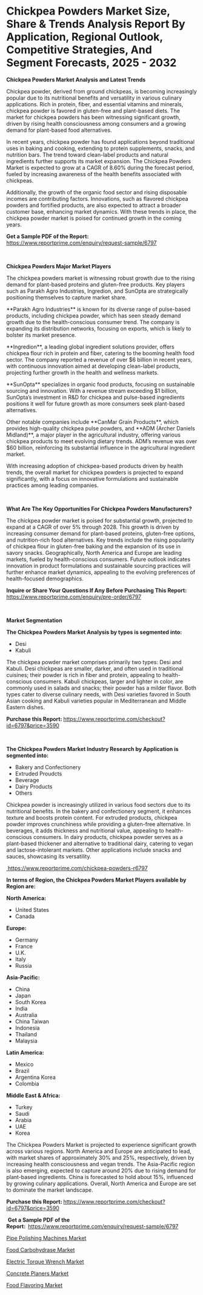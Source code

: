 <p><h1>Chickpea Powders Market Size, Share & Trends Analysis Report By Application, Regional Outlook, Competitive Strategies, And Segment Forecasts, 2025 - 2032</h1></p><p><strong>Chickpea Powders Market Analysis and Latest Trends</strong></p>
<p><p>Chickpea powder, derived from ground chickpeas, is becoming increasingly popular due to its nutritional benefits and versatility in various culinary applications. Rich in protein, fiber, and essential vitamins and minerals, chickpea powder is favored in gluten-free and plant-based diets. The market for chickpea powders has been witnessing significant growth, driven by rising health consciousness among consumers and a growing demand for plant-based food alternatives. </p><p>In recent years, chickpea powder has found applications beyond traditional uses in baking and cooking, extending to protein supplements, snacks, and nutrition bars. The trend toward clean-label products and natural ingredients further supports its market expansion. The Chickpea Powders Market is expected to grow at a CAGR of 8.60% during the forecast period, fueled by increasing awareness of the health benefits associated with chickpeas. </p><p>Additionally, the growth of the organic food sector and rising disposable incomes are contributing factors. Innovations, such as flavored chickpea powders and fortified products, are also expected to attract a broader customer base, enhancing market dynamics. With these trends in place, the chickpea powder market is poised for continued growth in the coming years.</p></p>
<p><strong>Get a Sample PDF of the Report:&nbsp;</strong> <a href="https://www.reportprime.com/enquiry/request-sample/6797?utm_campaign=1873&utm_medium=2&utm_source=Github&utm_content=ia&utm_term=19032025&utm_id=chickpea-powders">https://www.reportprime.com/enquiry/request-sample/6797</a></p>
<p>&nbsp;</p>
<p><strong>Chickpea Powders Major Market Players</strong></p>
<p><p>The chickpea powders market is witnessing robust growth due to the rising demand for plant-based proteins and gluten-free products. Key players such as Parakh Agro Industries, Ingredion, and SunOpta are strategically positioning themselves to capture market share.</p><p>**Parakh Agro Industries** is known for its diverse range of pulse-based products, including chickpea powder, which has seen steady demand growth due to the health-conscious consumer trend. The company is expanding its distribution networks, focusing on exports, which is likely to bolster its market presence.</p><p>**Ingredion**, a leading global ingredient solutions provider, offers chickpea flour rich in protein and fiber, catering to the booming health food sector. The company reported a revenue of over $6 billion in recent years, with continuous innovation aimed at developing clean-label products, projecting further growth in the health and wellness markets.</p><p>**SunOpta** specializes in organic food products, focusing on sustainable sourcing and innovation. With a revenue stream exceeding $1 billion, SunOpta’s investment in R&D for chickpea and pulse-based ingredients positions it well for future growth as more consumers seek plant-based alternatives.</p><p>Other notable companies include **CanMar Grain Products**, which provides high-quality chickpea pulse powders, and **ADM (Archer Daniels Midland)**, a major player in the agricultural industry, offering various chickpea products to meet evolving dietary trends. ADM’s revenue was over $60 billion, reinforcing its substantial influence in the agricultural ingredient market.</p><p>With increasing adoption of chickpea-based products driven by health trends, the overall market for chickpea powders is projected to expand significantly, with a focus on innovative formulations and sustainable practices among leading companies.</p></p>
<p>&nbsp;</p>
<p><strong>What Are The Key Opportunities For Chickpea Powders Manufacturers?</strong></p>
<p><p>The chickpea powder market is poised for substantial growth, projected to expand at a CAGR of over 5% through 2028. This growth is driven by increasing consumer demand for plant-based proteins, gluten-free options, and nutrition-rich food alternatives. Key trends include the rising popularity of chickpea flour in gluten-free baking and the expansion of its use in savory snacks. Geographically, North America and Europe are leading markets, fueled by health-conscious consumers. Future outlook indicates innovation in product formulations and sustainable sourcing practices will further enhance market dynamics, appealing to the evolving preferences of health-focused demographics.</p></p>
<p><strong>Inquire or Share Your Questions If Any Before Purchasing This Report:</strong> <a href="https://www.reportprime.com/enquiry/pre-order/6797?utm_campaign=1873&utm_medium=2&utm_source=Github&utm_content=ia&utm_term=19032025&utm_id=chickpea-powders">https://www.reportprime.com/enquiry/pre-order/6797</a></p>
<p>&nbsp;</p>
<p><strong>Market Segmentation</strong></p>
<p><strong>The Chickpea Powders Market Analysis by types is segmented into:</strong></p>
<p><ul><li>Desi</li><li>Kabuli</li></ul></p>
<p><p>The chickpea powder market comprises primarily two types: Desi and Kabuli. Desi chickpeas are smaller, darker, and often used in traditional cuisines; their powder is rich in fiber and protein, appealing to health-conscious consumers. Kabuli chickpeas, larger and lighter in color, are commonly used in salads and snacks; their powder has a milder flavor. Both types cater to diverse culinary needs, with Desi varieties favored in South Asian cooking and Kabuli varieties popular in Mediterranean and Middle Eastern dishes.</p></p>
<p><strong>Purchase this Report:&nbsp;</strong><a href="https://www.reportprime.com/checkout?id=6797&price=3590&utm_campaign=1873&utm_medium=2&utm_source=Github&utm_content=ia&utm_term=19032025&utm_id=chickpea-powders">https://www.reportprime.com/checkout?id=6797&price=3590</a></p>
<p>&nbsp;</p>
<p><strong>The Chickpea Powders Market Industry Research by Application is segmented into:</strong></p>
<p><ul><li>Bakery and Confectionery</li><li>Extruded Proudcts</li><li>Beverage</li><li>Dairy Products</li><li>Others</li></ul></p>
<p><p>Chickpea powder is increasingly utilized in various food sectors due to its nutritional benefits. In the bakery and confectionery segment, it enhances texture and boosts protein content. For extruded products, chickpea powder improves crunchiness while providing a gluten-free alternative. In beverages, it adds thickness and nutritional value, appealing to health-conscious consumers. In dairy products, chickpea powder serves as a plant-based thickener and alternative to traditional dairy, catering to vegan and lactose-intolerant markets. Other applications include snacks and sauces, showcasing its versatility.</p></p>
<p><a href="https://www.reportprime.com/chickpea-powders-r6797?utm_campaign=1873&utm_medium=2&utm_source=Github&utm_content=ia&utm_term=19032025&utm_id=chickpea-powders">&nbsp;https://www.reportprime.com/chickpea-powders-r6797</a></p>
<p><strong>In terms of Region, the Chickpea Powders Market Players available by Region are:</strong></p>
<p>
    <p> <strong> North America: </strong>
        <ul>
            <li>United States</li>
            <li>Canada</li>
        </ul>
        </p> 
    <p> <strong> Europe: </strong>
        <ul>
            <li>Germany</li>
            <li>France</li>
            <li>U.K.</li>
            <li>Italy</li>
            <li>Russia</li>
        </ul>
        </p> 
    <p> <strong> Asia-Pacific: </strong>
        <ul>
            <li>China</li>
            <li>Japan</li>
            <li>South Korea</li>
            <li>India</li>
            <li>Australia</li>
            <li>China Taiwan</li>
            <li>Indonesia</li>
            <li>Thailand</li>
            <li>Malaysia</li>
        </ul>
        </p> 
    <p> <strong> Latin America: </strong>
        <ul>
            <li>Mexico</li>
            <li>Brazil</li>
            <li>Argentina Korea</li>
            <li>Colombia</li>
        </ul>
        </p> 
    <p> <strong> Middle East & Africa: </strong>
        <ul>
            <li>Turkey</li>
            <li>Saudi</li>
            <li>Arabia</li>
            <li>UAE</li>
            <li>Korea</li>
        </ul>
    </p>
    </p>
<p><p>The Chickpea Powders Market is projected to experience significant growth across various regions. North America and Europe are anticipated to lead, with market shares of approximately 30% and 25%, respectively, driven by increasing health consciousness and vegan trends. The Asia-Pacific region is also emerging, expected to capture around 20% due to rising demand for plant-based ingredients. China is forecasted to hold about 15%, influenced by growing culinary applications. Overall, North America and Europe are set to dominate the market landscape.</p></p>
<p><strong>Purchase this Report: </strong><a href="https://www.reportprime.com/checkout?id=6797&price=3590&utm_campaign=1873&utm_medium=2&utm_source=Github&utm_content=ia&utm_term=19032025&utm_id=chickpea-powders">https://www.reportprime.com/checkout?id=6797&price=3590</a></p>
<p>&nbsp;<strong>Get a Sample PDF of the Report:&nbsp;&nbsp;</strong><a href="https://www.reportprime.com/enquiry/request-sample/6797?utm_campaign=1873&utm_medium=2&utm_source=Github&utm_content=ia&utm_term=19032025&utm_id=chickpea-powders">https://www.reportprime.com/enquiry/request-sample/6797</a></p>
<p><strong></strong></p>
<p><p><a href="https://www.linkedin.com/pulse/in-depth-analysis-pipe-polishing-machines-market-dynamics-tedhc?utm_campaign=1873&utm_medium=2&utm_source=Github&utm_content=ia&utm_term=19032025&utm_id=chickpea-powders">Pipe Polishing Machines Market</a></p><p><a href="https://github.com/keeniielokl/Market-Research-Report-List-1/blob/main/food-carbohydrase-market.md?utm_campaign=1873&utm_medium=2&utm_source=Github&utm_content=ia&utm_term=19032025&utm_id=chickpea-powders">Food Carbohydrase Market</a></p><p><a href="https://www.linkedin.com/pulse/consistent-increase-electric-torque-wrench-market-forecasted-qqwmc?utm_campaign=1873&utm_medium=2&utm_source=Github&utm_content=ia&utm_term=19032025&utm_id=chickpea-powders">Electric Torque Wrench Market</a></p><p><a href="https://www.linkedin.com/pulse/global-concrete-planers-marketacomprehensive-analysis-market-m5t3c?utm_campaign=1873&utm_medium=2&utm_source=Github&utm_content=ia&utm_term=19032025&utm_id=chickpea-powders">Concrete Planers Market</a></p><p><a href="https://github.com/kocssequen/Market-Research-Report-List-1/blob/main/food-flavoring-market.md?utm_campaign=1873&utm_medium=2&utm_source=Github&utm_content=ia&utm_term=19032025&utm_id=chickpea-powders">Food Flavoring Market</a></p></p>